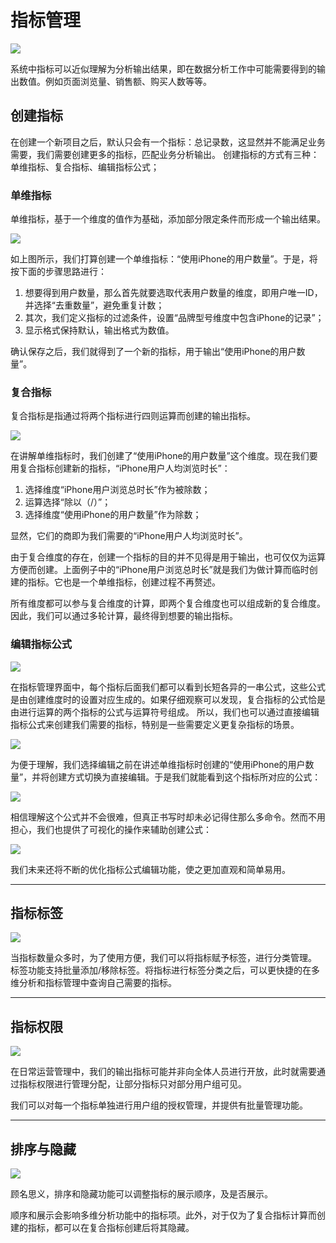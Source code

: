 # 指标管理
![](/assets/indicator-management/1-1.png)

系统中指标可以近似理解为分析输出结果，即在数据分析工作中可能需要得到的输出数值。例如页面浏览量、销售额、购买人数等等。

## 创建指标

在创建一个新项目之后，默认只会有一个指标：总记录数，这显然并不能满足业务需要，我们需要创建更多的指标，匹配业务分析输出。
创建指标的方式有三种：单维指标、复合指标、编辑指标公式；

### 单维指标 <span id = "anchor-1"></span>

单维指标，基于一个维度的值作为基础，添加部分限定条件而形成一个输出结果。

![](/assets/indicator-management/2-1.png)

如上图所示，我们打算创建一个单维指标：“使用iPhone的用户数量”。于是，将按下面的步骤思路进行：
1.	想要得到用户数量，那么首先就要选取代表用户数量的维度，即用户唯一ID，并选择“去重数量”，避免重复计数；
2.	其次，我们定义指标的过滤条件，设置“品牌型号维度中包含iPhone的记录”；
3.	显示格式保持默认，输出格式为数值。

确认保存之后，我们就得到了一个新的指标，用于输出“使用iPhone的用户数量”。

### 复合指标 <span id = "anchor-2"></span>

复合指标是指通过将两个指标进行四则运算而创建的输出指标。

![](/assets/indicator-management/2-2.png)

在讲解单维指标时，我们创建了“使用iPhone的用户数量”这个维度。现在我们要用复合指标创建新的指标，“iPhone用户人均浏览时长”：
1.	选择维度“iPhone用户浏览总时长”作为被除数；
2.	运算选择“除以（/）”；
3.	选择维度“使用iPhone的用户数量”作为除数；

显然，它们的商即为我们需要的“iPhone用户人均浏览时长”。

由于复合维度的存在，创建一个指标的目的并不见得是用于输出，也可仅仅为运算方便而创建。上面例子中的“iPhone用户浏览总时长”就是我们为做计算而临时创建的指标。它也是一个单维指标，创建过程不再赘述。

所有维度都可以参与复合维度的计算，即两个复合维度也可以组成新的复合维度。因此，我们可以通过多轮计算，最终得到想要的输出指标。

### 编辑指标公式 <span id = "anchor-3"></span>
![](/assets/indicator-management/2-3.png)

在指标管理界面中，每个指标后面我们都可以看到长短各异的一串公式，这些公式是由创建维度时的设置对应生成的。如果仔细观察可以发现，复合指标的公式恰是由进行运算的两个指标的公式与运算符号组成。
所以，我们也可以通过直接编辑指标公式来创建我们需要的指标，特别是一些需要定义更复杂指标的场景。

![](/assets/indicator-management/2-4.png)

为便于理解，我们选择编辑之前在讲述单维指标时创建的“使用iPhone的用户数量”，并将创建方式切换为直接编辑。于是我们就能看到这个指标所对应的公式：

![](/assets/indicator-management/2-6.png)

相信理解这个公式并不会很难，但真正书写时却未必记得住那么多命令。然而不用担心，我们也提供了可视化的操作来辅助创建公式：

![](/assets/indicator-management/2-7.png)

我们未来还将不断的优化指标公式编辑功能，使之更加直观和简单易用。


***

## 指标标签  <span id = "anchor-4"></span>

![](/assets/indicator-management/3-1.png)

当指标数量众多时，为了使用方便，我们可以将指标赋予标签，进行分类管理。
标签功能支持批量添加/移除标签。将指标进行标签分类之后，可以更快捷的在多维分析和指标管理中查询自己需要的指标。

***

## 指标权限 <span id = "anchor-5"></span>

![](/assets/indicator-management/3-2.png)

在日常运营管理中，我们的输出指标可能并非向全体人员进行开放，此时就需要通过指标权限进行管理分配，让部分指标只对部分用户组可见。

我们可以对每一个指标单独进行用户组的授权管理，并提供有批量管理功能。

***

## 排序与隐藏 <span id = "anchor-6"></span>

![](/assets/indicator-management/3-3.png)

顾名思义，排序和隐藏功能可以调整指标的展示顺序，及是否展示。

顺序和展示会影响多维分析功能中的指标项。此外，对于仅为了复合指标计算而创建的指标，都可以在复合指标创建后将其隐藏。
